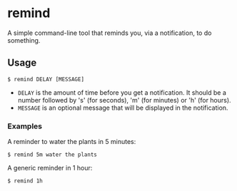 # remind

A simple command-line tool that reminds you, via a notification, to do something.

## Usage

```
$ remind DELAY [MESSAGE]
```

* `DELAY` is the amount of time before you get a notification. It should be a number followed by 's' (for seconds), 'm' (for minutes) or 'h' (for hours).
* `MESSAGE` is an optional message that will be displayed in the notification.

### Examples

A reminder to water the plants in 5 minutes:

```
$ remind 5m water the plants
```

A generic reminder in 1 hour:
```
$ remind 1h
```
